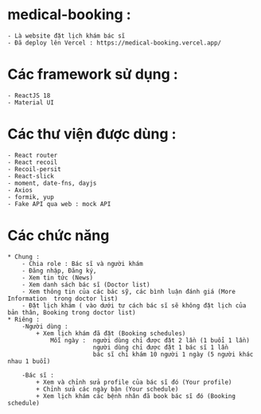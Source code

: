 # medical-booking :

    - Là website đặt lịch khám bác sĩ
    - Đã deploy lên Vercel : https://medical-booking.vercel.app/

# Các framework sử dụng :

    - ReactJS 18
    - Material UI

# Các thư viện được dùng :

    - React router
    - React recoil
    - Recoil-persit
    - React-slick
    - moment, date-fns, dayjs
    - Axios
    - formik, yup
    - Fake API qua web : mock API

# Các chức năng

    * Chung :
        - Chia role : Bác sĩ và người khám
        - Đăng nhập, Đăng ký,
        - Xem tin tức (News)
        - Xem danh sách bác sĩ (Doctor list)
        - Xem thông tin của các bác sỹ, các bình luận đánh giá (More Information  trong doctor list)
        - Đặt lịch khám ( vào dưới tư cách bác sĩ sẽ không đặt lịch của bản thân, Booking trong doctor list)
    * Riêng :
        -Người dùng :
            + Xem lịch khám đã đặt (Booking schedules)
                Mỗi ngày :  người dùng chỉ được đặt 2 lần (1 buổi 1 lần)
                            người dùng chỉ được đặt 1 bác sĩ 1 lần
                            bác sĩ chỉ khám 10 người 1 ngày (5 người khác nhau 1 buổi)

        -Bác sĩ :
            + Xem và chỉnh sửa profile của bác sĩ đó (Your profile)
            + Chỉnh sửa các ngày bận (Your schedule)
            + Xem lịch khám các bệnh nhân đã book bác sĩ đó (Booking schedule)
